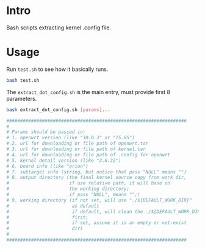 # Intro

Bash scripts extracting kernel .config file.

# Usage

Run `test.sh` to see how it basically runs.

```bash
bash test.sh
```

The `extract_dot_config.sh` is the main entry, must provide first 8 parameters. 

```bash
bash extract_dot_config.sh [params]...

##################################################################
#
# Params should be passed in:
# 1. openwrt version (like "10.0.3" or "15.05")
# 2. url for downloading or file path of openwrt.tar
# 3. url for downloading or file path of kernel.tar
# 4. url for downloading or file path of .config for openwrt
# 5. kernel detail version (like "2.6.32")
# 6. board info (like "orion")
# 7. subtarget info (string, but notice that pass "NULL" means "")
# 8. output directory (the final kernel source copy from work dir,
#                      if use relative path, it will base on
#                      the working directory;
#                      if pass "NULL", means "";)
# 9. working directory (if not set, will use "./${DEFAULT_WORK_DIR}"
#                       as default
#                       if default, will clean the ./${DEFAULT_WORK_DIR}
#                       first;
#                       if set, assume it is an empty or not-exist
#                       dir)
#
##################################################################

```

